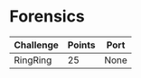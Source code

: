 # Forensics

| Challenge           | Points | Port |
| --------------------| ------ | ---- |
| RingRing            | 25     | None |
